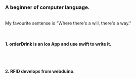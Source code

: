<h3>A beginner of computer language.</h3> 
<br>My favourite sentense is "Where there's a will, there's a way."</br>


<br><h4>1. orderDrink is an ios App and use swift to write it.</h4></br>
<br><h4>2. RFID develops from webduino.</h4></br>
